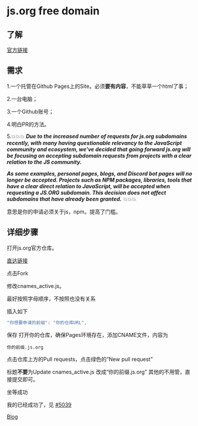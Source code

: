 # js.org free domain


## 了解 ##

[官方链接](js.org)

## 需求 ##

1.一个托管在Github Pages上的Site。必须**要有内容**，不能草草一个html了事；

2.一台电脑；

3.一个Github账号；

4.明白PR的方法。

5.:boom::boom::boom:
***Due to the increased number of requests for js.org subdomains recently, with many having questionable relevancy to the JavaScript community and ecosystem, we've decided that going forward js.org will be focusing on accepting subdomain requests from projects with a clear relation to the JS community.***

***As some examples, personal pages, blogs, and Discord bot pages will no longer be accepted. Projects such as NPM packages, libraries, tools that have a clear direct relation to JavaScript, will be accepted when requesting a JS.ORG subdomain. This decision does not affect subdomains that have already been granted.***
:boom::boom::boom:

意思是你的申请必须关于js，npm。提高了门槛。
## 详细步骤 ##

打开js.org官方仓库。

[直达链接](https://github.com/js-org/js.org)

点击Fork

修改cnames_active.js。

最好按照字母顺序，不按照也没有关系

插入如下

```js
"你想要申请的前缀": "你的仓库URL",
```
保存
打开你的仓库，确保Pages环境存在，添加CNAME文件，内容为

```CNAME
你的前缀.js.org
```

点击仓库上方的Pull requests，点击绿色的“New pull request”

标题**不要**为Update cnames_active.js
改成“你的前缀.js.org”
其他的不用管，直接提交即可。

坐等成功

我的已经成功了，见
[#5039](https://github.com/js-org/js.org/pull/5039)

[Blog](https://mjy.js.org)
